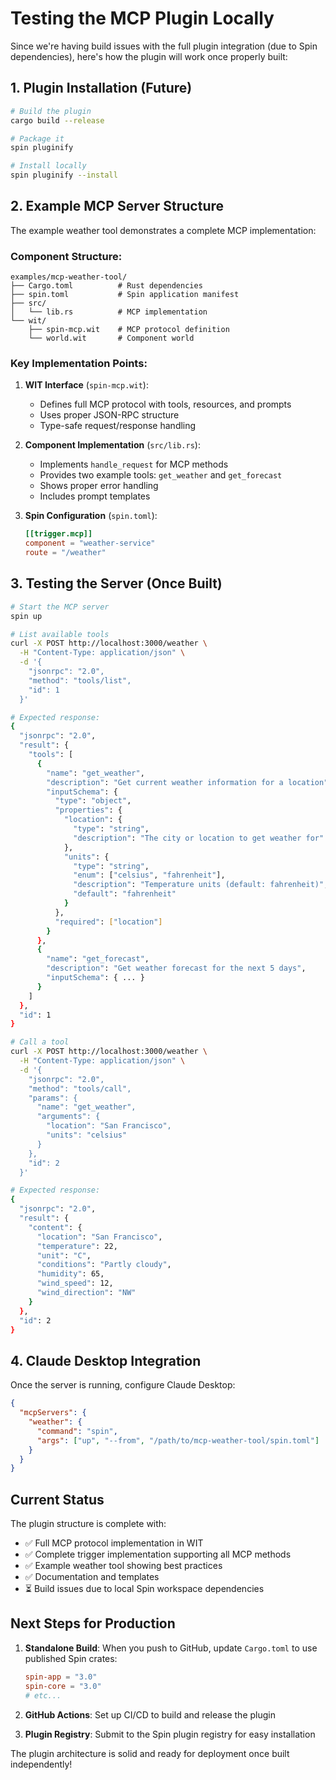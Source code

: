 # Testing the MCP Plugin Locally

Since we're having build issues with the full plugin integration (due to Spin dependencies), here's how the plugin will work once properly built:

## 1. Plugin Installation (Future)

```bash
# Build the plugin
cargo build --release

# Package it
spin pluginify

# Install locally
spin pluginify --install
```

## 2. Example MCP Server Structure

The example weather tool demonstrates a complete MCP implementation:

### Component Structure:
```
examples/mcp-weather-tool/
├── Cargo.toml          # Rust dependencies
├── spin.toml           # Spin application manifest  
├── src/
│   └── lib.rs          # MCP implementation
└── wit/
    ├── spin-mcp.wit    # MCP protocol definition
    └── world.wit       # Component world

```

### Key Implementation Points:

1. **WIT Interface** (`spin-mcp.wit`):
   - Defines full MCP protocol with tools, resources, and prompts
   - Uses proper JSON-RPC structure
   - Type-safe request/response handling

2. **Component Implementation** (`src/lib.rs`):
   - Implements `handle_request` for MCP methods
   - Provides two example tools: `get_weather` and `get_forecast`
   - Shows proper error handling
   - Includes prompt templates

3. **Spin Configuration** (`spin.toml`):
   ```toml
   [[trigger.mcp]]
   component = "weather-service"
   route = "/weather"
   ```

## 3. Testing the Server (Once Built)

```bash
# Start the MCP server
spin up

# List available tools
curl -X POST http://localhost:3000/weather \
  -H "Content-Type: application/json" \
  -d '{
    "jsonrpc": "2.0",
    "method": "tools/list",
    "id": 1
  }'

# Expected response:
{
  "jsonrpc": "2.0",
  "result": {
    "tools": [
      {
        "name": "get_weather",
        "description": "Get current weather information for a location",
        "inputSchema": {
          "type": "object",
          "properties": {
            "location": {
              "type": "string",
              "description": "The city or location to get weather for"
            },
            "units": {
              "type": "string",
              "enum": ["celsius", "fahrenheit"],
              "description": "Temperature units (default: fahrenheit)",
              "default": "fahrenheit"
            }
          },
          "required": ["location"]
        }
      },
      {
        "name": "get_forecast",
        "description": "Get weather forecast for the next 5 days",
        "inputSchema": { ... }
      }
    ]
  },
  "id": 1
}

# Call a tool
curl -X POST http://localhost:3000/weather \
  -H "Content-Type: application/json" \
  -d '{
    "jsonrpc": "2.0",
    "method": "tools/call",
    "params": {
      "name": "get_weather",
      "arguments": {
        "location": "San Francisco",
        "units": "celsius"
      }
    },
    "id": 2
  }'

# Expected response:
{
  "jsonrpc": "2.0",
  "result": {
    "content": {
      "location": "San Francisco",
      "temperature": 22,
      "unit": "C",
      "conditions": "Partly cloudy",
      "humidity": 65,
      "wind_speed": 12,
      "wind_direction": "NW"
    }
  },
  "id": 2
}
```

## 4. Claude Desktop Integration

Once the server is running, configure Claude Desktop:

```json
{
  "mcpServers": {
    "weather": {
      "command": "spin",
      "args": ["up", "--from", "/path/to/mcp-weather-tool/spin.toml"]
    }
  }
}
```

## Current Status

The plugin structure is complete with:
- ✅ Full MCP protocol implementation in WIT
- ✅ Complete trigger implementation supporting all MCP methods
- ✅ Example weather tool showing best practices
- ✅ Documentation and templates
- ⏳ Build issues due to local Spin workspace dependencies

## Next Steps for Production

1. **Standalone Build**: When you push to GitHub, update `Cargo.toml` to use published Spin crates:
   ```toml
   spin-app = "3.0"
   spin-core = "3.0"
   # etc...
   ```

2. **GitHub Actions**: Set up CI/CD to build and release the plugin

3. **Plugin Registry**: Submit to the Spin plugin registry for easy installation

The plugin architecture is solid and ready for deployment once built independently!